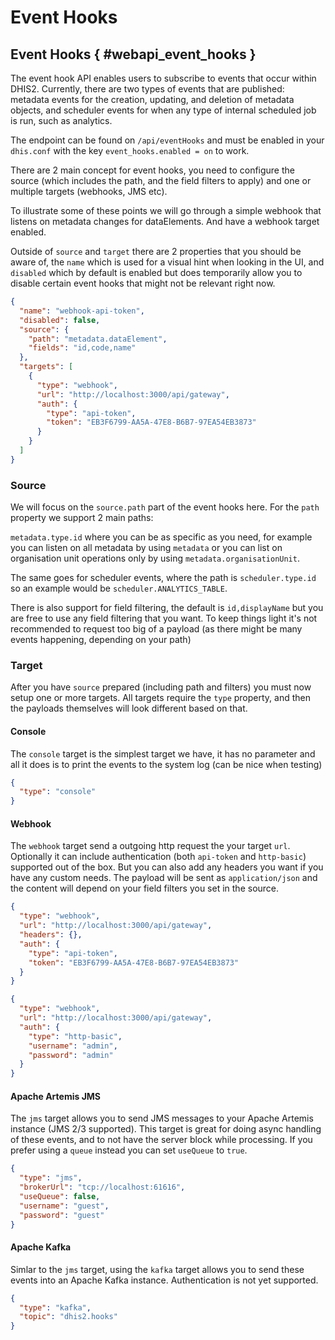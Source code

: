 # Event Hooks

## Event Hooks { #webapi_event_hooks }

The event hook API enables users to subscribe to events that occur within DHIS2. Currently, there are two types of events that are published: metadata events for the creation, updating, and deletion of metadata objects, and scheduler events for when any type of internal scheduled job is run, such as analytics.

The endpoint can be found on `/api/eventHooks` and must be enabled in your `dhis.conf` with the
key `event_hooks.enabled = on` to work.

There are 2 main concept for event hooks, you need to configure the source (which includes the path,
and the field filters to apply) and one or multiple targets (webhooks, JMS etc).

To illustrate some of these points we will go through a simple webhook that listens on metadata changes for dataElements. And have a webhook target enabled.

Outside of `source` and `target` there are 2 properties that you should be aware of, the `name` which is used for a visual hint when looking in the UI, and `disabled` which by default
is enabled but does temporarily allow you to disable certain event hooks that might not be relevant right now.

```json
{
  "name": "webhook-api-token",
  "disabled": false,
  "source": {
    "path": "metadata.dataElement",
    "fields": "id,code,name"
  },
  "targets": [
    {
      "type": "webhook",
      "url": "http://localhost:3000/api/gateway",
      "auth": {
        "type": "api-token",
        "token": "EB3F6799-AA5A-47E8-B6B7-97EA54EB3873"
      }
    }
  ]
}
```

### Source

We will focus on the `source.path` part of the event hooks here. For the `path` property we support 2 main paths:

`metadata.type.id` where you can be as specific as you need, for example you can listen on all metadata by using `metadata` or you can list on
organisation unit operations only by using `metadata.organisationUnit`.

The same goes for scheduler events, where the path is `scheduler.type.id`
so an example would be `scheduler.ANALYTICS_TABLE`.

There is also support for field filtering, the default is `id,displayName` but you are free to use any field filtering that you
want. To keep things light it's not recommended to request too big of a payload (as there might be many events happening, depending on your path)

### Target

After you have `source` prepared (including path and filters) you must now
setup one or more targets. All targets require the `type` property, and then the
payloads themselves will look different based on that.

#### Console

The `console` target is the simplest target we have, it has no parameter and all it does is to print the events to the system log (can be nice when testing)

```json
{
  "type": "console"
}
```

#### Webhook

The `webhook` target send a outgoing http request the your target `url`.
Optionally it can include authentication (both `api-token` and `http-basic`) supported out of the box. But you can also add any headers you want if you have any custom needs. The payload will be sent as `application/json` and the content
will depend on your field filters you set in the source.

```json
{
  "type": "webhook",
  "url": "http://localhost:3000/api/gateway",
  "headers": {},
  "auth": {
    "type": "api-token",
    "token": "EB3F6799-AA5A-47E8-B6B7-97EA54EB3873"
  }
}
```

```json
{
  "type": "webhook",
  "url": "http://localhost:3000/api/gateway",
  "auth": {
    "type": "http-basic",
    "username": "admin",
    "password": "admin"
  }
}
```

#### Apache Artemis JMS

The `jms` target allows you to send JMS messages to your Apache Artemis instance (JMS 2/3 supported). This target is great for doing async handling of these events, and to not have the server block while processing. If you prefer using a `queue` instead you can set `useQueue` to `true`.

```json
{
  "type": "jms",
  "brokerUrl": "tcp://localhost:61616",
  "useQueue": false,
  "username": "guest",
  "password": "guest"
}
```

#### Apache Kafka

Simlar to the `jms` target, using the `kafka` target allows you to send these events into an Apache Kafka instance. Authentication is not yet supported.

```json
{
  "type": "kafka",
  "topic": "dhis2.hooks"
}
```
